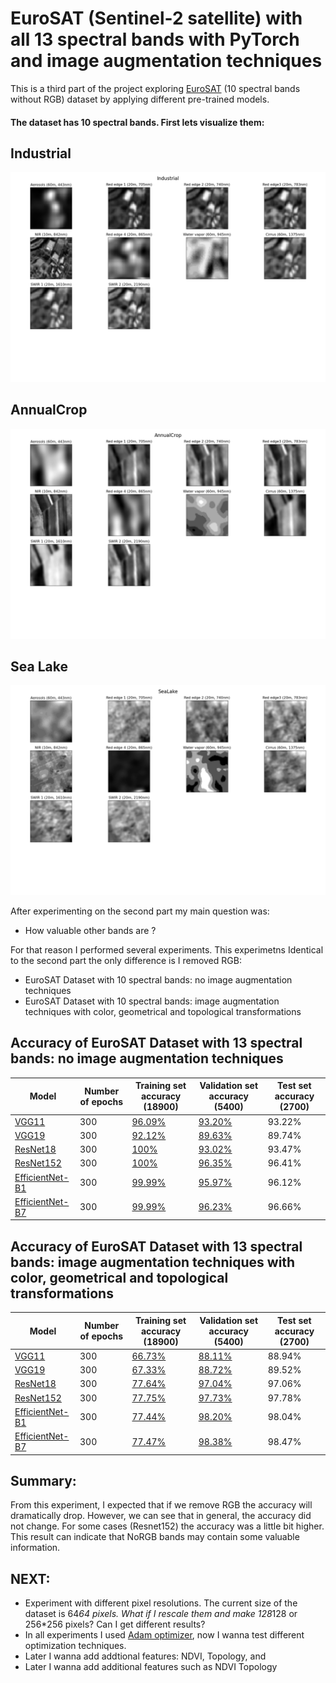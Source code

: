 # EuroSAT (Sentinel-2 satellite) with all 13 spectral bands with PyTorch and image augmentation techniques

This is a third part of the project exploring [EuroSAT](https://arxiv.org/pdf/1709.00029.pdf) (10 spectral bands without RGB) 
dataset by applying different pre-trained models. 

#### The dataset has 10 spectral bands. First lets visualize them: 

## Industrial
![Demo_Dataset3](output/EuroSATAllBands_Dataset3.png)

## AnnualCrop
![Demo_Dataset2](output/EuroSATAllBands_Dataset2.png)

## Sea Lake
![Demo_Dataset1](output/EuroSATAllBands_Dataset1.png)



After experimenting on the second part my main question was:
* How valuable other bands are ?



For that reason I performed several experiments. This experimetns Identical to the second part the only difference is I removed RGB:
* EuroSAT Dataset with 10 spectral bands: no image augmentation techniques
* EuroSAT Dataset with 10 spectral bands: image augmentation techniques with color, geometrical and topological transformations

## Accuracy of EuroSAT Dataset with 13 spectral bands: no image augmentation techniques
| Model |  Number of epochs  | Training set accuracy (18900) | Validation set accuracy (5400) | Test set accuracy (2700) |
| ----------------- | ----------- | ----------------- | ----------- | ----------- |
| [VGG11](https://arxiv.org/pdf/1409.1556.pdf)        | 300 |[96.09%](output/png/EuroSATallBands_VGG11_O.png)            |[93.20%](output/png/EuroSATallBands_VGG11_O.png)          |93.22%|
| [VGG19](https://arxiv.org/pdf/1409.1556.pdf)        | 300 |[92.12%](output/png/EuroSATallBands_VGG19_O.png)            |[89.63%](output/png/EuroSATallBands_VGG19_O.png)          |89.74%|
| [ResNet18](https://arxiv.org/pdf/1512.03385.pdf)    | 300 |[100%](output/png/EuroSATallBands_RESNET18_O.png)         |[93.02%](output/png/EuroSATallBands_RESNET18_O.png)       |93.47%|
| [ResNet152](https://arxiv.org/pdf/1512.03385.pdf)   | 300 |[100%](output/png/EuroSATallBands_RESNET152_O.png)        |[96.35%](output/png/EuroSATallBands_RESNET152_O.png)      |96.41%|
| [EfficientNet-B1](https://arxiv.org/abs/1512.03385) | 300 |[99.99%](output/png/EuroSATallBands_EFFICIENTNET-B1_O.png)  |[95.97%](output/png/EuroSATallBands_EFFICIENTNET-B1_O.png)|96.12%|
| [EfficientNet-B7](https://arxiv.org/abs/1512.03385) | 300 |[99.99%](output/png/EuroSATallBands_EFFICIENTNET-B7_O.png)|[96.23%](output/png/EuroSATallBands_EFFICIENTNET-B7_O.png)|96.66%|


## Accuracy of EuroSAT Dataset with 13 spectral bands: image augmentation techniques with color, geometrical and topological transformations
| Model |  Number of epochs  | Training set accuracy (18900) | Validation set accuracy (5400) | Test set accuracy (2700) |
| ----------------- | ----------- | ----------------- | ----------- | ----------- |
| [VGG11](https://arxiv.org/pdf/1409.1556.pdf)        | 300 |[66.73%](output/png/EuroSATallBands_VGG11_GC.png)          |[88.11%](output/png/EuroSATallBands_VGG11_GC.png)   | 88.94%  |
| [VGG19](https://arxiv.org/pdf/1409.1556.pdf)        | 300 |[67.33%](output/png/EuroSATallBands_VGG19_GC.png)          |[88.72%](output/png/EuroSATallBands_VGG19_GC.png)    |  89.52% |
| [ResNet18](https://arxiv.org/pdf/1512.03385.pdf)    | 300 |[77.64%](output/png/EuroSATallBands_RESNET18_GC.png)       |[97.04%](output/png/EuroSATallBands_RESNET18_GC.png)  |  97.06% |
| [ResNet152](https://arxiv.org/pdf/1512.03385.pdf)   | 300 |[77.75%](output/png/EuroSATallBands_RESNET152_GC.png)      |[97.73%](output/png/EuroSATallBands_RESNET152_GC.png) |  97.78% |
| [EfficientNet-B1](https://arxiv.org/abs/1512.03385) | 300 |[77.44%](output/png/EuroSATallBands_EFFICIENTNET-B1_GC.png)|[98.20%](output/png/EuroSATallBands_EFFICIENTNET-B1_GC.png) | 98.04%  |
| [EfficientNet-B7](https://arxiv.org/abs/1512.03385) | 300 |[77.47%](output/png/EuroSATallBands_EFFICIENTNET-B7_GC.png)|[98.38%](output/png/EuroSATallBands_EFFICIENTNET-B7_GC.png) | 98.47%  |

## Summary:
From this experiment, I expected that if we remove RGB the accuracy will dramatically drop. However, we can see that in general, the accuracy did not change. For some cases (Resnet152)
the accuracy was a little bit higher. This result can indicate that NoRGB bands may contain some valuable information.



## NEXT:
* Experiment with different pixel resolutions. The current size of the dataset is 64*64 pixels. What if I rescale them and make 128*128 or 256*256 pixels? Can I get different results? 
* In all experiments I used [Adam optimizer](https://arxiv.org/pdf/1412.6980.pdf), now I wanna test different optimization techniques.  
* Later I wanna add addtional features: NDVI, Topology, and 
* Later I wanna add additional features such as NDVI  Topology






